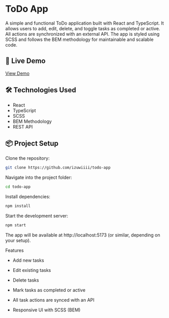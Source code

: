 # ToDo App

A simple and functional ToDo application built with React and TypeScript. It allows users to add, edit, delete, and toggle tasks as completed or active. All actions are synchronized with an external API. The app is styled using SCSS and follows the BEM methodology for maintainable and scalable code.

## 🔗 Live Demo

[View Demo](https://izuwiiii.github.io/todo-app/)

## 🛠 Technologies Used

- React
- TypeScript
- SCSS
- BEM Methodology
- REST API

## 📦 Project Setup

Clone the repository:

```bash
git clone https://github.com/izuwiiii/todo-app
```
Navigate into the project folder:
```bash
cd todo-app
```
Install dependencies:
```bash
npm install
```
Start the development server:
```bash
npm start
```
The app will be available at http://localhost:5173 (or similar, depending on your setup).

Features
  - Add new tasks

  - Edit existing tasks

  - Delete tasks

  - Mark tasks as completed or active

  - All task actions are synced with an API

  - Responsive UI with SCSS (BEM)


